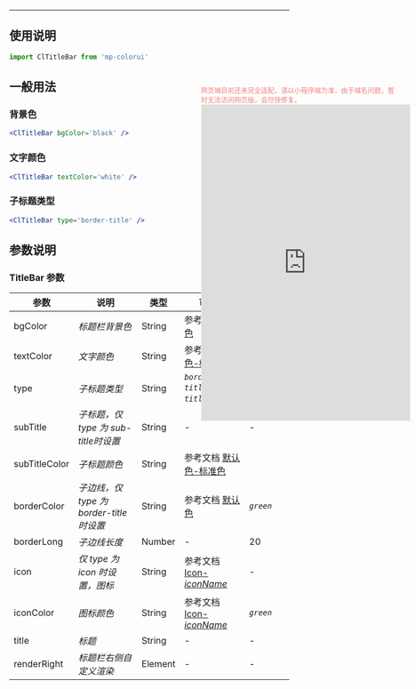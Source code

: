 ****

## 使用说明

```jsx
import ClTitleBar from 'mp-colorui'
```



## 一般用法

### 背景色

```jsx
<ClTitleBar bgColor='black' />
```

### 文字颜色

```jsx
<ClTitleBar textColor='white' />
```

### 子标题类型

```jsx
<ClTitleBar type='border-title' />
```



## 参数说明

### TitleBar 参数

| 参数          | 说明                                     | 类型    | 可选值                                             | 默认值           |
| ------------- | ---------------------------------------- | ------- | -------------------------------------------------- | ---------------- |
| bgColor       | *标题栏背景色*                           | String  | 参考文档 [默认色](/home/color)                     | *`white`*        |
| textColor     | *文字颜色*                               | String  | 参考文档 [默认色-标准色](/home/color?id=标准色)    | *`green`*        |
| type          | *子标题类型*                             | String  | *`border-title`*,*`sub-title`*,*`icon`*            | *`border-title`* |
| subTitle      | *子标题，仅 type 为 sub-title时设置*     | String  | -                                                  | -                |
| subTitleColor | *子标题颜色*                             | String  | 参考文档 [默认色-标准色](/home/color?id=标准色)    |                  |
| borderColor   | *子边线，仅 type 为 border-title 时设置* | String  | 参考文档 [默认色](/home/color)                     | *`green`*        |
| borderLong    | *子边线长度*                             | Number  | -                                                  | 20               |
| icon          | *仅 type 为 icon 时设置，图标*           | String  | 参考文档 [Icon-*iconName*](/base/icon?id=iconname) | -                |
| iconColor     | *图标颜色*                               | String  | 参考文档 [Icon-*iconName*](/base/icon?id=iconname) | *`green`*        |
| title         | *标题*                                   | String  | -                                                  | -                |
| renderRight   | *标题栏右侧自定义渲染*                   | Element | -                                                  | -                |


<div style="position: fixed; right:10px; top: 5%">
<div style="width: 355px; display: flex; flex-wrap: wrap; justify-content: center; align-items: center; font-size: 12px; color: lightcoral">网页端目前还未完全适配，请以小程序端为准，由于域名问题，暂时无法访问网页版，会尽快修复。</div>
<iframe style="border: 1px solid antiquewhite" src="https://118.25.36.24/#/pages/components/titleBar/index" height="568" width="375"></iframe>
</div>
